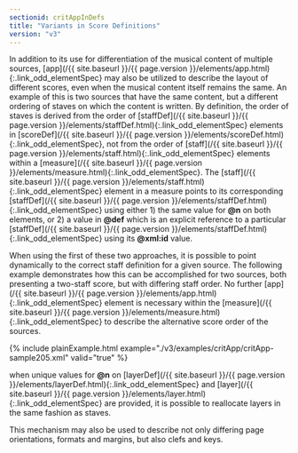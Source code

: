 ```yaml
---
sectionid: critAppInDefs
title: "Variants in Score Definitions"
version: "v3"
---
```




In addition to its use for differentiation of the musical content of multiple sources,
[app](/{{ site.baseurl }}/{{ page.version }}/elements/app.html){:.link_odd_elementSpec} may also be utilized to describe the layout of different scores, even
when the musical content itself remains the same. An example of this is two sources
that have
the same content, but a different ordering of staves on which the content is written.
By
definition, the order of staves is derived from the order of [staffDef](/{{ site.baseurl }}/{{ page.version }}/elements/staffDef.html){:.link_odd_elementSpec}
elements in [scoreDef](/{{ site.baseurl }}/{{ page.version }}/elements/scoreDef.html){:.link_odd_elementSpec}, not from the order of [staff](/{{ site.baseurl }}/{{ page.version }}/elements/staff.html){:.link_odd_elementSpec}
elements within a [measure](/{{ site.baseurl }}/{{ page.version }}/elements/measure.html){:.link_odd_elementSpec}. The [staff](/{{ site.baseurl }}/{{ page.version }}/elements/staff.html){:.link_odd_elementSpec} element in a
measure points to its corresponding [staffDef](/{{ site.baseurl }}/{{ page.version }}/elements/staffDef.html){:.link_odd_elementSpec} using either 1) the same
value for **@n** on both elements, or 2) a value in **@def** which is an explicit
reference to a particular [staffDef](/{{ site.baseurl }}/{{ page.version }}/elements/staffDef.html){:.link_odd_elementSpec} using its **@xml:id**
value.



When using the first of these two approaches, it is possible to point dynamically
to the
correct staff definition for a given source. The following example demonstrates how
this can
be accomplished for two sources, both presenting a two-staff score, but with differing
staff
order. No further [app](/{{ site.baseurl }}/{{ page.version }}/elements/app.html){:.link_odd_elementSpec} element is necessary within the [measure](/{{ site.baseurl }}/{{ page.version }}/elements/measure.html){:.link_odd_elementSpec} to describe the alternative score order of the sources.

{% include plainExample.html example="./v3/examples/critApp/critApp-sample205.xml" valid="true" %}


when unique values for **@n** on [layerDef](/{{ site.baseurl }}/{{ page.version }}/elements/layerDef.html){:.link_odd_elementSpec} and [layer](/{{ site.baseurl }}/{{ page.version }}/elements/layer.html){:.link_odd_elementSpec} are provided, it is possible to reallocate layers in the same fashion as
staves.




This mechanism may also be used to describe not only differing page orientations,
formats and
margins, but also clefs and keys.





